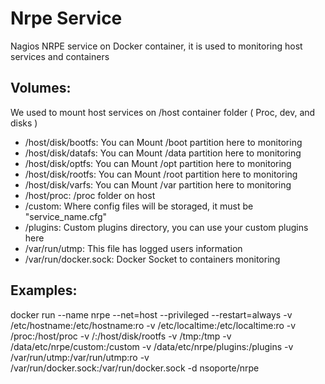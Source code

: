 # Nrpe Service 

Nagios NRPE service on Docker container, it is used to monitoring host services and containers


## Volumes:

We used to mount host services on /host container folder ( Proc, dev, and disks )

- /host/disk/bootfs: You can Mount /boot partition here to monitoring 
- /host/disk/datafs: You can Mount /data partition here to monitoring
- /host/disk/optfs: You can Mount /opt partition here to monitoring
- /host/disk/rootfs: You can Mount /root partition here to monitoring
- /host/disk/varfs: You can Mount /var partition here to monitoring
- /host/proc: /proc folder on host
- /custom: Where config files will be storaged, it must be "service_name.cfg" 
- /plugins: Custom plugins directory, you can use your custom plugins here
- /var/run/utmp: This file has logged users information 
- /var/run/docker.sock: Docker Socket to containers monitoring

## Examples:


docker run --name nrpe --net=host --privileged --restart=always -v /etc/hostname:/etc/hostname:ro -v /etc/localtime:/etc/localtime:ro -v /proc:/host/proc -v /:/host/disk/rootfs -v /tmp:/tmp -v /data/etc/nrpe/custom:/custom -v /data/etc/nrpe/plugins:/plugins -v /var/run/utmp:/var/run/utmp:ro -v /var/run/docker.sock:/var/run/docker.sock -d nsoporte/nrpe